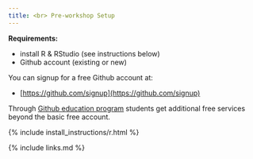 ```yaml
---
title: <br> Pre-workshop Setup
---
```

**Requirements:**
- install R & RStudio (see instructions below)
- Github account (existing or new)

You can signup for a free Github account at: 
- [https://github.com/signup](https://github.com/signup) 

Through [Github education program](https://docs.github.com/en/education/explore-the-benefits-of-teaching-and-learning-with-github-education/use-github-for-your-schoolwork/about-github-education-for-students) students get additional free services beyond the basic free account. 

{% include install_instructions/r.html %}

{% include links.md %}
